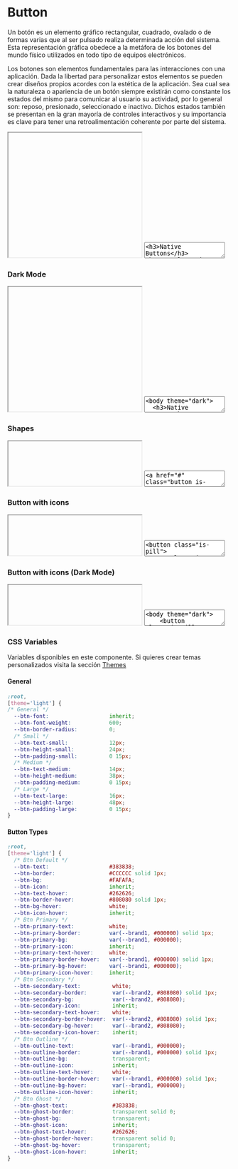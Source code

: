 # Button

Un botón es un elemento gráfico rectangular, cuadrado, ovalado o de formas varias que al ser pulsado realiza determinada acción del sistema. Esta representación gráfica obedece a la metáfora de los botones del mundo físico utilizados en todo tipo de equipos electrónicos. 

Los botones son elementos fundamentales para las interacciones con una aplicación. Dada la libertad para personalizar estos elementos se pueden crear diseños propios acordes con la estética de la aplicación. Sea cual sea la naturaleza o apariencia de un botón siempre existirán como constante los estados del mismo para comunicar al usuario su actividad, por lo general son: reposo, presionado, seleccionado e inactivo. Dichos estados también se presentan en la gran mayoría de controles interactivos y su importancia es clave para tener una retroalimentación coherente por parte del sistema.

<iframe class="code-preview" height="280px"></iframe>
<textarea class="code-editor" name="code">
<h3>Native Buttons</h3>
<button class="is-basic">Button</button>
<button class="is-primary">Button</button>
<button class="is-secondary">Button</button>
<button class="is-outline">Button</button>
<button class="is-ghost">Button</button>
<br><br>
<h3>Link Buttons</h3>
<a href="#" class="button">Button</a>
<a href="#" class="button is-primary">Button</a>
<a href="#" class="button is-secondary">Button</a>
<a href="#" class="button is-outline">Button</a>
<a href="#" class="button is-ghost">Button</a>
</textarea>

### Dark Mode

<iframe class="code-preview" height="280px"></iframe>
<textarea class="code-editor" name="code">
<body theme="dark">
  <h3>Native Buttons</h3>
  <button class="is-basic">Button</button>
  <button class="is-primary">Button</button>
  <button class="is-secondary">Button</button>
  <button class="is-outline">Button</button>
  <button class="is-ghost">Button</button>
  <br><br>
  <h3>Link Buttons</h3>
  <a href="#" class="button">Button</a>
  <a href="#" class="button is-primary">Button</a>
  <a href="#" class="button is-secondary">Button</a>
  <a href="#" class="button is-outline">Button</a>
  <a href="#" class="button is-ghost">Button</a>
</body>
</textarea>

### Shapes

<iframe class="code-preview" height="100px"></iframe>
<textarea class="code-editor" name="code">
<a href="#" class="button is-square">Button</a>
<a href="#" class="button is-rounded">Button</a>
<a href="#" class="button is-rounded-left">Button</a>
<a href="#" class="button is-rounded-right">Button</a>
<a href="#" class="button is-pill">Button</a>
<a href="#" class="button is-pill-left">Button</a>
<a href="#" class="button is-pill-right">Button</a>
</textarea>

### Button with icons

<iframe class="code-preview" height="90px"></iframe>
<textarea class="code-editor" name="code">
<button class="is-pill">
  <svg class="icon"><use xlink:href="dist/swanix-icons.svg#plus"></use></svg>
</button>
<button class="is-rounded">
  <svg class="icon"><use xlink:href="dist/swanix-icons.svg#plus"></use></svg>
  Icon Button
</button>
<button>
  <svg class="icon"><use xlink:href="dist/swanix-icons.svg#home"></use></svg>
</button>
<button>
  <svg class="icon"><use xlink:href="dist/swanix-icons.svg#delete"></use></svg>
</button>
<button>
  <svg class="icon"><use xlink:href="dist/swanix-icons.svg#search"></use></svg>
</button>
<button>
  <svg class="icon"><use xlink:href="dist/swanix-icons.svg#menu"></use></svg>
</button>
<button>
  <svg class="icon"><use xlink:href="dist/swanix-icons.svg#settings"></use></svg>
</button>
<button data-tooltip="Contact" data-tooltip-pos="down">
  <svg class="icon"><use xlink:href="dist/swanix-icons.svg#email"></use></svg>
</button>
</textarea>

### Button with icons (Dark Mode)

<iframe class="code-preview" height="90px"></iframe>
<textarea class="code-editor" name="code">
<body theme="dark">
	<button class="is-pill">
		<svg class="icon"><use xlink:href="dist/swanix-icons.svg#plus"></use></svg>
	</button>
	<button class="is-rounded">
		<svg class="icon"><use xlink:href="dist/swanix-icons.svg#plus"></use></svg>
		Icon Button
	</button>
	<button>
		<svg class="icon"><use xlink:href="dist/swanix-icons.svg#home"></use></svg>
	</button>
	<button>
		<svg class="icon"><use xlink:href="dist/swanix-icons.svg#delete"></use></svg>
	</button>
	<button>
		<svg class="icon"><use xlink:href="dist/swanix-icons.svg#search"></use></svg>
	</button>
	<button>
		<svg class="icon"><use xlink:href="dist/swanix-icons.svg#menu"></use></svg>
	</button>
	<button>
		<svg class="icon"><use xlink:href="dist/swanix-icons.svg#settings"></use></svg>
	</button>
	<button data-tooltip="Contact" data-tooltip-pos="down">
		<svg class="icon"><use xlink:href="dist/swanix-icons.svg#email"></use></svg>
	</button>
</body>
</textarea>

### CSS Variables

Variables disponibles en este componente. Si quieres crear temas personalizados visita la sección [Themes](/themes)

#### General

```css
:root,
[theme='light'] {
/* General */
  --btn-font:                   inherit;
  --btn-font-weight:            600;
  --btn-border-radius:          0;
  /* Small */
  --btn-text-small:             12px;
  --btn-height-small:           24px;
  --btn-padding-small:          0 15px;
  /* Medium */
  --btn-text-medium:            14px;
  --btn-height-medium:          38px;
  --btn-padding-medium:         0 15px;
  /* Large */
  --btn-text-large:             16px;
  --btn-height-large:           48px;
  --btn-padding-large:          0 15px;
}
```

#### Button Types

```css
:root,
[theme='light'] {
  /* Btn Default */
  --btn-text:                   #383838;
  --btn-border:                 #CCCCCC solid 1px;
  --btn-bg:                     #FAFAFA;
  --btn-icon:                   inherit;
  --btn-text-hover:             #262626;
  --btn-border-hover:           #808080 solid 1px;
  --btn-bg-hover:               white;
  --btn-icon-hover:             inherit;
  /* Btn Primary */
  --btn-primary-text:           white;
  --btn-primary-border:         var(--brand1, #000000) solid 1px;
  --btn-primary-bg:             var(--brand1, #000000);
  --btn-primary-icon:           inherit;
  --btn-primary-text-hover:     white;
  --btn-primary-border-hover:   var(--brand1, #000000) solid 1px;
  --btn-primary-bg-hover:       var(--brand1, #000000);
  --btn-primary-icon-hover:     inherit;
  /* Btn Secondary */
  --btn-secondary-text:          white;
  --btn-secondary-border:        var(--brand2, #808080) solid 1px;
  --btn-secondary-bg:            var(--brand2, #808080);
  --btn-secondary-icon:          inherit;
  --btn-secondary-text-hover:    white;
  --btn-secondary-border-hover:  var(--brand2, #808080) solid 1px;
  --btn-secondary-bg-hover:      var(--brand2, #808080);
  --btn-secondary-icon-hover:    inherit;
  /* Btn Outline */
  --btn-outline-text:            var(--brand1, #000000);
  --btn-outline-border:          var(--brand1, #000000) solid 1px;
  --btn-outline-bg:              transparent;
  --btn-outline-icon:            inherit;
  --btn-outline-text-hover:      white;
  --btn-outline-border-hover:    var(--brand1, #000000) solid 1px;
  --btn-outline-bg-hover:        var(--brand1, #000000);
  --btn-outline-icon-hover:      inherit;
  /* Btn Ghost */
  --btn-ghost-text:              #383838;
  --btn-ghost-border:            transparent solid 0;
  --btn-ghost-bg:                transparent;
  --btn-ghost-icon:              inherit;
  --btn-ghost-text-hover:        #262626;
  --btn-ghost-border-hover:      transparent solid 0;
  --btn-ghost-bg-hover:          transparent;
  --btn-ghost-icon-hover:        inherit;
}
```
